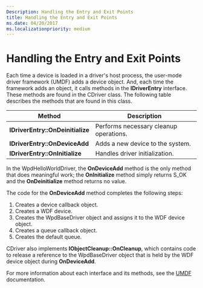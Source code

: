 ```yaml
---
Description: Handling the Entry and Exit Points
title: Handling the Entry and Exit Points
ms.date: 04/20/2017
ms.localizationpriority: medium
---
```


# Handling the Entry and Exit Points


Each time a device is loaded in a driver's host process, the user-mode driver framework (UMDF) adds a device object. And, each time the framework adds an object, it calls methods in the **IDriverEntry** interface. These methods are found in the CDriver class. The following table describes the methods that are found in this class.

| Method                           | Description                            |
|----------------------------------|----------------------------------------|
| **IDriverEntry::OnDeinitialize** | Performs necessary cleanup operations. |
| **IDriverEntry::OnDeviceAdd**    | Adds a new device to the system.       |
| **IDriverEntry::OnInitialize**   | Handles driver initialization.         |

 

In the WpdHelloWorldDriver, the **OnDeviceAdd** method is the only method that does meaningful work; the **OnInitialize** method simply returns S\_OK and the **OnDeinitialize** method returns no value.

The code for the **OnDeviceAdd** method completes the following steps:

1.  Creates a device callback object.
2.  Creates a WDF device.
3.  Creates the WpdBaseDriver object and assigns it to the WDF device object.
4.  Creates a queue callback object.
5.  Creates the default queue.

CDriver also implements **IObjectCleanup::OnCleanup**, which contains code to release a reference to the WpdBaseDriver object that is held by the WDF device object during **OnDeviceAdd**.

For more information about each interface and its methods, see the [UMDF](http://go.microsoft.com/fwlink/p/?linkid=153678) documentation.

 

 




